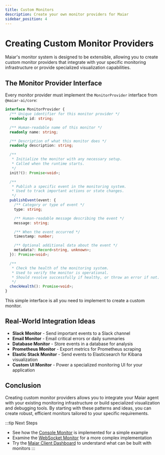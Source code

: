 ```yaml
---
title: Custom Monitors
description: Create your own monitor providers for Maiar
sidebar_position: 4
---
```


# Creating Custom Monitor Providers

Maiar's monitor system is designed to be extensible, allowing you to create custom monitor providers that integrate with your specific monitoring infrastructure or provide specialized visualization capabilities.

## The Monitor Provider Interface

Every monitor provider must implement the `MonitorProvider` interface from `@maiar-ai/core`:

```typescript
interface MonitorProvider {
  /** Unique identifier for this monitor provider */
  readonly id: string;

  /** Human-readable name of this monitor */
  readonly name: string;

  /** Description of what this monitor does */
  readonly description: string;

  /**
   * Initialize the monitor with any necessary setup.
   * Called when the runtime starts.
   */
  init?(): Promise<void>;

  /**
   * Publish a specific event in the monitoring system.
   * Used to track important actions or state changes.
   */
  publishEvent(event: {
    /** Category or type of event */
    type: string;

    /** Human-readable message describing the event */
    message: string;

    /** When the event occurred */
    timestamp: number;

    /** Optional additional data about the event */
    metadata?: Record<string, unknown>;
  }): Promise<void>;

  /**
   * Check the health of the monitoring system.
   * Used to verify the monitor is operational.
   * Should resolve successfully if healthy, or throw an error if not.
   */
  checkHealth(): Promise<void>;
}
```

This simple interface is all you need to implement to create a custom monitor.

## Real-World Integration Ideas

- **Slack Monitor** - Send important events to a Slack channel
- **Email Monitor** - Email critical errors or daily summaries
- **Database Monitor** - Store events in a database for analysis
- **Prometheus Monitor** - Export metrics for Prometheus scraping
- **Elastic Stack Monitor** - Send events to Elasticsearch for Kibana visualization
- **Custom UI Monitor** - Power a specialized monitoring UI for your application

## Conclusion

Creating custom monitor providers allows you to integrate your Maiar agent with your existing monitoring infrastructure or build specialized visualization and debugging tools. By starting with these patterns and ideas, you can create robust, efficient monitors tailored to your specific requirements.

:::tip Next Steps

- See how the [Console Monitor](./console-monitor) is implemented for a simple example
- Examine the [WebSocket Monitor](./websocket-monitor) for a more complex implementation
- Try the [Maiar Client Dashboard](./maiar-client) to understand what can be built with monitors
  :::
